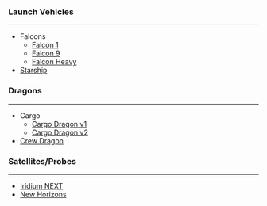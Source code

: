 ### Launch Vehicles
***
* Falcons
  * [Falcon 1](https://github.com/FlightSimJeronimo/Unofficial-Tundra-Wiki/wiki/Falcon-1)
  * [Falcon 9](https://github.com/FlightSimJeronimo/Unofficial-Tundra-Wiki/wiki/Falcon-9)
  * [Falcon Heavy](https://github.com/FlightSimJeronimo/Unofficial-Tundra-Wiki/wiki/Falcon-Heavy)
* [Starship](https://github.com/FlightSimJeronimo/Unofficial-Tundra-Wiki/wiki/Starship)

### Dragons
***
* Cargo
  * [Cargo Dragon v1](https://github.com/FlightSimJeronimo/Unofficial-Tundra-Wiki/wiki/Cargo-Dragon-v1)
  * [Cargo Dragon v2](https://github.com/FlightSimJeronimo/Unofficial-Tundra-Wiki/wiki/Cargo-Dragon-v2)
* [Crew Dragon](https://github.com/FlightSimJeronimo/Unofficial-Tundra-Wiki/wiki/Crew-Dragon)

### Satellites/Probes
***
* [Iridium NEXT](https://github.com/FlightSimJeronimo/Unofficial-Tundra-Wiki/wiki/Iridium-NEXT)
* [New Horizons](https://github.com/FlightSimJeronimo/Unofficial-Tundra-Wiki/wiki/New-Horizons)